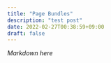 ```yaml
---
title: "Page Bundles"
description: "test post"
date: 2022-02-27T00:38:59+09:00
draft: false
---
```


*Markdown here*
